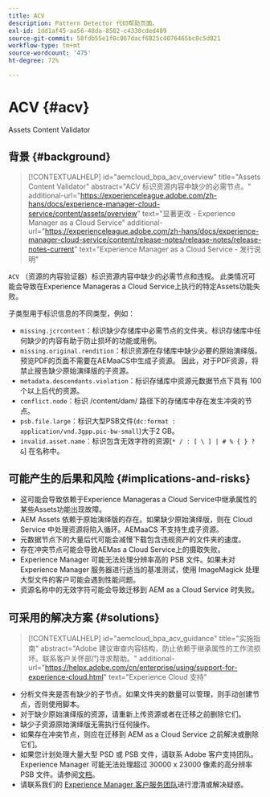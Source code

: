 ```yaml
---
title: ACV
description: Pattern Detector 代码帮助页面。
exl-id: 1dd1af45-aa56-48da-8582-c4330cded489
source-git-commit: 58fdb55e1f0c067dacf6825c4076465bc8c5d821
workflow-type: tm+mt
source-wordcount: '475'
ht-degree: 72%

---
```


# ACV {#acv}

Assets Content Validator

## 背景 {#background}

>[!CONTEXTUALHELP]
>id="aemcloud_bpa_acv_overview"
>title="Assets Content Validator"
>abstract="ACV 标识资源内容中缺少的必需节点。"
>additional-url="https://experienceleague.adobe.com/zh-hans/docs/experience-manager-cloud-service/content/assets/overview" text="显著更改 - Experience Manager as a Cloud Service"
>additional-url="https://experienceleague.adobe.com/zh-hans/docs/experience-manager-cloud-service/content/release-notes/release-notes/release-notes-current" text="Experience Manager as a Cloud Service - 发行说明"

`ACV` （资源的内容验证器）标识资源内容中缺少的必需节点和违规。 此类情况可能会导致在Experience Manageras a Cloud Service上执行的特定Assets功能失败。

子类型用于标识信息的不同类型，例如：

* `missing.jcrcontent`：标识缺少存储库中必需节点的文件夹。标识存储库中任何缺少的内容有助于防止损坏的功能或用例。
* `missing.original.rendition`：标识资源在存储库中缺少必要的原始演绎版。预览PDF的页面不需要在AEMaaCS中生成子资源。 因此，对于PDF资源，将禁止报告缺少原始演绎版的子资源。
* `metadata.descendants.violation`：标识存储库中资源元数据节点下具有 100 个以上后代的资源。
* `conflict.node`：标识 /content/dam/ 路径下的存储库中存在发生冲突的节点。
* `psb.file.large`：标识大型PSB文件(`dc:format : application/vnd.3gpp.pic-bw-small`)大于2 GB。
* `invalid.asset.name`：标识包含无效字符的资源[`* / : [ \ ] | # % { } ? &`] 在名称中。

## 可能产生的后果和风险 {#implications-and-risks}

* 这可能会导致依赖于Experience Manageras a Cloud Service中继承属性的某些Assets功能出现故障。
* AEM Assets 依赖于原始演绎版的存在。如果缺少原始演绎版，则在 Cloud Service 中处理资源将陷入循环。AEMaaCS 不支持生成子资源。
* 元数据节点下的大量后代可能会减慢下载包含违规资产的文件夹的速度。
* 存在冲突节点可能会导致AEMas a Cloud Service上的摄取失败。
* Experience Manager 可能无法处理分辨率高的 PSB 文件。如果未对 Experience Manager 服务器进行适当的基准测试，使用 ImageMagick 处理大型文件的客户可能会遇到性能问题。
* 资源名称中的无效字符可能会导致迁移到 AEM as a Cloud Service 时失败。

## 可采用的解决方案 {#solutions}

>[!CONTEXTUALHELP]
>id="aemcloud_bpa_acv_guidance"
>title="实施指南"
>abstract="Adobe 建议审查内容结构，防止依赖于继承属性的工作流损坏。联系客户关怀部门寻求帮助。"
>additional-url="https://helpx.adobe.com/cn/enterprise/using/support-for-experience-cloud.html" text="Experience Cloud 支持"

* 分析文件夹是否有缺少的子节点。如果文件夹的数量可以管理，则手动创建节点，否则使用脚本。
* 对于缺少原始演绎版的资源，请重新上传资源或者在迁移之前删除它们。
* 缺少子资源原始演绎版无需执行任何操作。
* 如果存在冲突节点，则应在迁移到 AEM as a Cloud Service 之前解决或删除它们。
* 如果您计划处理大量大型 PSD 或 PSB 文件，请联系 Adobe 客户支持团队。Experience Manager 可能无法处理超过 30000 x 23000 像素的高分辨率 PSB 文件。请参阅[文档](https://experienceleague.adobe.com/zh-hans/docs/experience-manager-65/content/assets/extending/best-practices-for-imagemagick)。
* 请联系我们的 [Experience Manager 客户服务团队](https://helpx.adobe.com/cn/enterprise/using/support-for-experience-cloud.html)进行澄清或解决疑惑。
